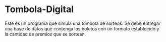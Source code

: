 # Tombola-Digital
Este es un programa que simula una tombola de sorteos. Se debe entregar una base de datos que contenga los boletos con un formato establecido y la cantidad de premios que se sortean.
